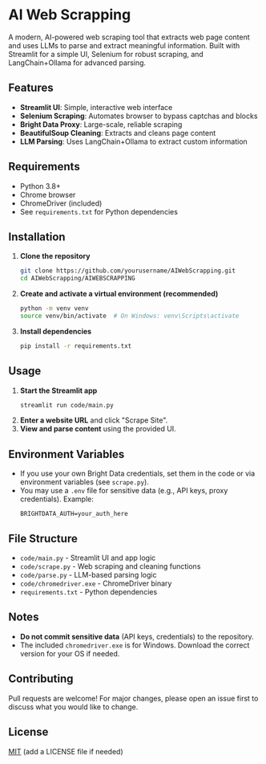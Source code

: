 # AI Web Scrapping

A modern, AI-powered web scraping tool that extracts web page content and uses LLMs to parse and extract meaningful information. Built with Streamlit for a simple UI, Selenium for robust scraping, and LangChain+Ollama for advanced parsing.

## Features
- **Streamlit UI**: Simple, interactive web interface
- **Selenium Scraping**: Automates browser to bypass captchas and blocks
- **Bright Data Proxy**: Large-scale, reliable scraping
- **BeautifulSoup Cleaning**: Extracts and cleans page content
- **LLM Parsing**: Uses LangChain+Ollama to extract custom information

## Requirements
- Python 3.8+
- Chrome browser
- ChromeDriver (included)
- See `requirements.txt` for Python dependencies

## Installation
1. **Clone the repository**
   ```bash
   git clone https://github.com/yourusername/AIWebScrapping.git
   cd AIWebScrapping/AIWEBSCRAPPING
   ```
2. **Create and activate a virtual environment (recommended)**
   ```bash
   python -m venv venv
   source venv/bin/activate  # On Windows: venv\Scripts\activate
   ```
3. **Install dependencies**
   ```bash
   pip install -r requirements.txt
   ```

## Usage
1. **Start the Streamlit app**
   ```bash
   streamlit run code/main.py
   ```
2. **Enter a website URL** and click "Scrape Site".
3. **View and parse content** using the provided UI.

## Environment Variables
- If you use your own Bright Data credentials, set them in the code or via environment variables (see `scrape.py`).
- You may use a `.env` file for sensitive data (e.g., API keys, proxy credentials). Example:
  ```env
  BRIGHTDATA_AUTH=your_auth_here
  ```

## File Structure
- `code/main.py` - Streamlit UI and app logic
- `code/scrape.py` - Web scraping and cleaning functions
- `code/parse.py` - LLM-based parsing logic
- `code/chromedriver.exe` - ChromeDriver binary
- `requirements.txt` - Python dependencies

## Notes
- **Do not commit sensitive data** (API keys, credentials) to the repository.
- The included `chromedriver.exe` is for Windows. Download the correct version for your OS if needed.

## Contributing
Pull requests are welcome! For major changes, please open an issue first to discuss what you would like to change.

## License
[MIT](LICENSE) (add a LICENSE file if needed)
